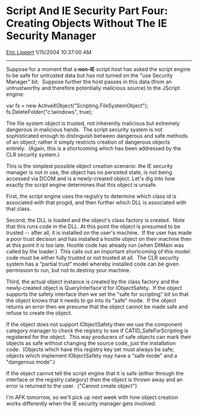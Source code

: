 <div id="page">

# Script And IE Security Part Four: Creating Objects Without The IE Security Manager

[Eric Lippert](https://social.msdn.microsoft.com/profile/Eric%20Lippert) 1/15/2004 10:37:00 AM

-----

<div id="content">

<span>Suppose for a moment that a **<span>non-IE</span>** script host has asked the script engine to be safe for untrusted data but has not turned on the "use Security Manager" bit.  Suppose further the host passes in this data (from an untrustworthy and therefore potentially malicious source) to the JScript engine:</span>

<span>var fs = new ActiveXObject("Scripting.FileSystemObject");  
</span><span>fs.DeleteFolder("c:\\windows", true);</span>

<span>The file system object is trusted, not inherently malicious but extremely dangerous in malicious hands.  The script security system is not sophisticated enough to distinguish between dangerous and safe methods of an object; rather it simply restricts creation of dangerous objects entirely.  (Again, this is a shortcoming which has been addressed by the CLR security system.)</span>

<span>This is the simplest possible object creation scenario: the IE security manager is not in use, the object has no persisted state, is not being accessed via DCOM and is a newly-created object. L</span><span>et's dig into how exactly the script engine determines that this object is unsafe.  </span>

<span></span>

<span>First, the script engine uses the registry to determine which class id is associated with that progid, and then further which DLL is associated with that class.</span>

<span>Second, the DLL is loaded and the object's class factory is created.  Note that this runs code in the DLL. At this point the object is presumed to be trusted -- after all, it is installed on the user's machine.<span>  </span>If the user has made a poor trust decision and has installed a hostile object on their machine then at this point it is too late. Hostile code has already run (when DllMain was called by the loader.)  This calls out an important shortcoming of this model: code must be either fully trusted or not trusted at all.  The CLR security system has a “partial trust“ model whereby installed code can be given permission to run, but not to destroy your machine. </span>

<span></span>

<span>Third, the actual object instance is created by the class factory and the newly-created object is </span><span>QueryInterface</span><span>'d for </span><span>IObjectSafety</span><span>.  If the object supports the safety interface then we set the "safe for scripting" bit so that the object knows that it needs to go into its "safe" mode.<span>  </span>If the object returns an error then we presume that the object cannot be made safe and refuse to create the object.</span>

<span>If the object does not support </span><span>IObjectSafety</span><span> then we use the component category manager to check the registry to see if </span><span>CATID\_SafeForScripting</span><span> is registered for the object.  This way producers of safe objects can mark their objects as safe without changing the source code, just the installation code.  (Objects which have this registry key set must always be safe; objects which implement </span><span>IObjectSafety</span><span> may have a "safe mode" and a "dangerous mode".)</span>

<span>If the object cannot tell the script engine that it is safe (either through the interface or the registry category) then the object is thrown away and an error is returned to the user.  ("Cannot create object") </span>

<span></span>

<span></span>

<span>I'm AFK tomorrow, so we'll pick up next week with how object creation works differently when the IE security manager gets involved.</span>

</div>

</div>

